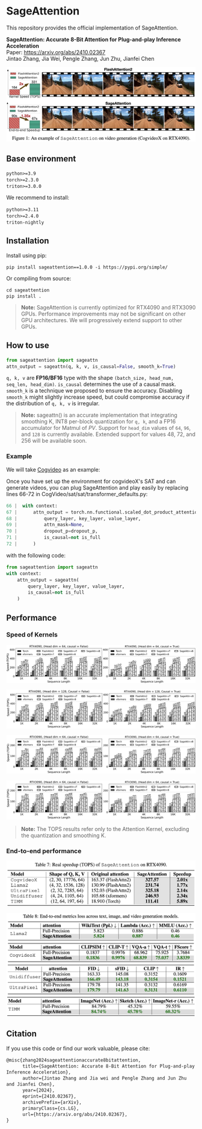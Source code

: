 # SageAttention

This repository provides the official implementation of SageAttention.

**SageAttention: Accurate 8-Bit Attention for Plug-and-play Inference Acceleration**  
Paper: https://arxiv.org/abs/2410.02367  
Jintao Zhang, Jia Wei, Pengle Zhang, Jun Zhu, Jianfei Chen


![Local Image](./resource/intro.png)

## Base environment
`python>=3.9`   
`torch>=2.3.0`  
`triton>=3.0.0` 

We recommend to install:

`python>=3.11`  
`torch>=2.4.0`  
`triton-nightly`


## Installation
Install using pip:  
```
pip install sageattention==1.0.0 -i https://pypi.org/simple/
```

Or compiling from source:
```
cd sageattention 
pip install .
```


> **Note:** SageAttention is currently optimized for RTX4090 and RTX3090 GPUs. Performance improvements may not be significant on other GPU architectures. We will progressively extend support to other GPUs.


## How to use
```python
from sageattention import sageattn
attn_output = sageattn(q, k, v, is_causal=False, smooth_k=True)
```
`q, k, v` are **FP16/BF16** type with the shape `(batch_size, head_num, seq_len, head_dim)`. `is_causal` determines the use of a causal mask. `smooth_k` is a technique we proposed to ensure the accuracy. Disabling `smooth_k` might slightly increase speed, but could compromise accuracy if the distribution of `q, k, v` is irregular.

> **Note:** sageattn() is an accurate implementation that integrating smoothing K, INT8 per-block quantization for `q, k`, and a FP16 accumulator for Matmul of $PV$. 
Support for `head_dim` values of `64`, `96`, and `128` is currently available. Extended support for values 48, 72, and 256 will be available soon.





### Example
We will take [Cogvideo](https://github.com/THUDM/CogVideo/tree/main) as an example:

Once you have set up the environment for cogvideoX's SAT and can generate videos, you can plug SageAttention and play easily by replacing lines 66-72 in CogVideo/sat/sat/transformer_defaults.py:


```python
66 |  with context:
67 |      attn_output = torch.nn.functional.scaled_dot_product_attention(
68 |          query_layer, key_layer, value_layer, 
69 |          attn_mask=None,
70 |          dropout_p=dropout_p,
71 |          is_causal=not is_full
72 |      )
```

with the following code:

```python
from sageattention import sageattn
with context:
    attn_output = sageattn(
        query_layer, key_layer, value_layer, 
        is_causal=not is_full
    )
```


## Performance
### Speed of Kernels
![Local Image](./resource/4090_hd64.png)

![Local Image](./resource/4090_hd128.png)

![Local Image](./resource/3090_hd64.png)

![Local Image](./resource/3090_hd64.png)

> **Note:** The TOPS results refer only to the Attention Kernel, excluding the quantization and smoothing K.

### End-to-end performance
![Local Image](./resource/real_speedup.png)

![Local Image](./resource/end-to-end_performance.png)


## Citation
If you use this code or find our work valuable, please cite:
```
@misc{zhang2024sageattentionaccurate8bitattention,
      title={SageAttention: Accurate 8-Bit Attention for Plug-and-play Inference Acceleration}, 
      author={Jintao Zhang and Jia wei and Pengle Zhang and Jun Zhu and Jianfei Chen},
      year={2024},
      eprint={2410.02367},
      archivePrefix={arXiv},
      primaryClass={cs.LG},
      url={https://arxiv.org/abs/2410.02367}, 
}
```